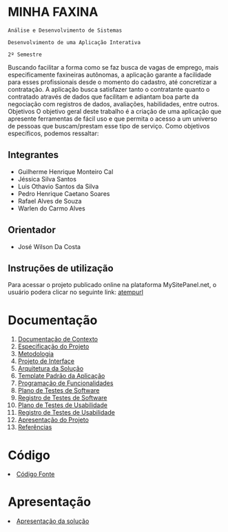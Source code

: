 # MINHA FAXINA

`Análise e Desenvolvimento de Sistemas`

`Desenvolvimento de uma Aplicação Interativa`

`2º Semestre`

Buscando facilitar a forma como se faz busca de vagas de emprego, mais especificamente faxineiras autônomas, a aplicação garante a facilidade para esses profissionais desde o momento do cadastro, até concretizar a contratação. A aplicação busca satisfazer tanto o contratante quanto o contratado através de dados que facilitam e adiantam boa parte da negociação com registros de dados, avaliações, habilidades, entre outros.
Objetivos
O objetivo geral deste trabalho é a criação de uma aplicação que apresente ferramentas de fácil uso e que permita o acesso a um universo de pessoas que buscam/prestam esse tipo de serviço.
Como objetivos específicos, podemos ressaltar:



## Integrantes

* Guilherme Henrique Monteiro Cal
* Jéssica Silva Santos
* Luis Othavio Santos da Silva
* Pedro Henrique Caetano Soares
* Rafael Alves de Souza
* Warlen do Carmo Alves

## Orientador

* José Wilson Da Costa


## Instruções de utilização

Para acessar o projeto publicado online na plataforma MySitePanel.net, o usuário podera clicar no seguinte link: [atempurl](http://rafaelsouza54-001-site1.atempurl.com/)



# Documentação

<ol>
<li><a href="docs/01-Documentação de Contexto.md"> Documentação de Contexto</a></li>
<li><a href="docs/02-Especificação do Projeto.md"> Especificação do Projeto</a></li>
<li><a href="docs/03-Metodologia.md"> Metodologia</a></li>
<li><a href="docs/04-Projeto de Interface.md"> Projeto de Interface</a></li>
<li><a href="docs/05-Arquitetura da Solução.md"> Arquitetura da Solução</a></li>
<li><a href="docs/06-Template Padrão da Aplicação.md"> Template Padrão da Aplicação</a></li>
<li><a href="docs/07-Programação de Funcionalidades.md"> Programação de Funcionalidades</a></li>
<li><a href="docs/08-Plano de Testes de Software.md"> Plano de Testes de Software</a></li>
<li><a href="docs/09-Registro de Testes de Software.md"> Registro de Testes de Software</a></li>
<li><a href="docs/10-Plano de Testes de Usabilidade.md"> Plano de Testes de Usabilidade</a></li>
<li><a href="docs/11-Registro de Testes de Usabilidade.md"> Registro de Testes de Usabilidade</a></li>
<li><a href="docs/12-Apresentação do Projeto.md"> Apresentação do Projeto</a></li>
<li><a href="docs/13-Referências.md"> Referências</a></li>
</ol>

# Código

<li><a href="src/README.md"> Código Fonte</a></li>

# Apresentação

<li><a href="presentation/README.md"> Apresentação da solução</a></li>
